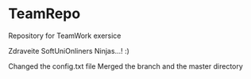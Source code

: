 # TeamRepo
Repository for TeamWork exersice 

Zdraveite SoftUniOnliners Ninjas...! :)


Changed the config.txt file 
Merged the branch and the master directory

